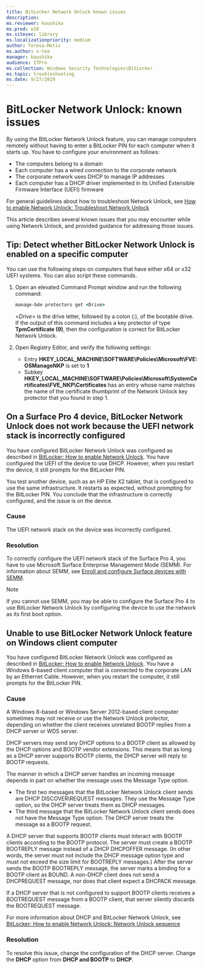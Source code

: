 ```yaml
---
title: BitLocker Network Unlock known issues
description: 
ms.reviewer: kaushika
ms.prod: w10
ms.sitesec: library
ms.localizationpriority: medium
author: Teresa-Motiv
ms.author: v-tea
manager: kaushika
audience: ITPro
ms.collection: Windows Security Technologies\BitLocker
ms.topic: troubleshooting
ms.date: 9/27/2019
---
```

# BitLocker Network Unlock: known issues

By using the BitLocker Network Unlock feature, you can manage computers remotely without having to enter a BitLocker PIN for each computer when it starts up. You have to configure your environment as follows:

- The computers belong to a domain
- Each computer has a wired connection to the corporate network
- The corporate network uses DHCP to manage IP addresses
- Each computer has a DHCP driver implemented in its Unified Extensible Firmware Interface (UEFI) firmware

For general guidelines about how to troubleshoot Network Unlock, see [How to enable Network Unlock: Troubleshoot Network Unlock](https://docs.microsoft.com/windows/security/information-protection/bitlocker/bitlocker-how-to-enable-network-unlock#troubleshoot-network-unlock)

This article describes several known issues that you may encounter while using Network Unlock, and provided guidance for addressing those issues.

## Tip: Detect whether BitLocker Network Unlock is enabled on a specific computer

You can use the following steps on computers that have either x64 or x32 UEFI systems. You can also script these commands.

1. Open an elevated Command Prompt window and run the following command:

   ```cmd
   manage-bde protectors get <Drive>
   ```

   \<*Drive*> is the drive letter, followed by a colon (:), of the bootable drive.
   If the output of this command includes a key protector of type **TpmCertificate (9)**, then the configuration is correct for BitLocker Network Unlock.

1. Open Registry Editor, and verify the following settings:
   - Entry **HKEY\_LOCAL\_MACHINE\\SOFTWARE\\Policies\\Microsoft\\FVE: OSManageNKP** is set to **1**
   - Subkey **HKEY\_LOCAL\_MACHINE\\SOFTWARE\\Policies\\Microsoft\\SystemCertificates\\FVE\_NKP\\Certificates** has an entry whose name matches the name of the certificate thumbprint of the Network Unlock key protector that you found in step 1.

## On a Surface Pro 4 device, BitLocker Network Unlock does not work because the UEFI network stack is incorrectly configured

You have configured BitLocker Network Unlock was configured as described in [BitLocker: How to enable Network Unlock](https://docs.microsoft.com/windows/device-security/bitlocker/bitlocker-how-to-enable-network-unlock). You have configured the UEFI of the device to use DHCP. However, when you restart the device, it still prompts for the BitLocker PIN. 

You test another device, such as an HP Elite X2 tablet, that is configured to use the same infrastructure. It restarts as expected, without prompting for the BitLocker PIN. You conclude that the infrastructure is correctly configured, and the issue is on the device.

### Cause

The UEFI network stack on the device was incorrectly configured.

### Resolution

To correctly configure the UEFI network stack of the Surface Pro 4, you have to use Microsoft Surface Enterprise Management Mode (SEMM). For information about SEMM, see [Enroll and configure Surface devices with SEMM](https://docs.microsoft.com/surface/enroll-and-configure-surface-devices-with-semm).

> [!NOTE]
> If you cannot use SEMM, you may be able to configure the Surface Pro 4 to use BitLocker Network Unlock by configuring the device to use the network as its first boot option.

## Unable to use BitLocker Network Unlock feature on Windows client computer

You have configured BitLocker Network Unlock was configured as described in [BitLocker: How to enable Network Unlock](https://docs.microsoft.com/windows/device-security/bitlocker/bitlocker-how-to-enable-network-unlock). You have a Windows 8-based client computer that is connected to the corporate LAN by an Ethernet Cable. However, when you restart the computer, it still prompts for the BitLocker PIN.  

### Cause

A Windows 8-based or Windows Server 2012-based client computer sometimes may not receive or use the Network Unlock protector, depending on whether the client receives unrelated BOOTP replies from a DHCP server or WDS server.

DHCP servers may send any DHCP options to a BOOTP client as allowed by the DHCP options and BOOTP vendor extensions. This means that as long as a DHCP server supports BOOTP clients, the DHCP server will reply to BOOTP requests.

The manner in which a DHCP server handles an incoming message depends in part on whether the message uses the Message Type option.

- The first two messages that the BitLocker Network Unlock client sends are DHCP DISCOVER\REQUEST messages. They use the Message Type option, so the DHCP server treats them as DHCP messages.  
- The third message that the BitLocker Network Unlock client sends does not have the Message Type option. The DHCP server treats the message as a BOOTP request.

A DHCP server that supports BOOTP clients must interact with BOOTP clients according to the BOOTP protocol. The server must create a BOOTP BOOTREPLY message instead of a DHCP DHCPOFFER message. (In other words, the server must not include the DHCP message option type and must not exceed the size limit for BOOTREPLY messages.) After the server sends the BOOTP BOOTREPLY message, the server marks a binding for a BOOTP client as BOUND. A non-DHCP client does not send a DHCPREQUEST message, nor does that client expect a DHCPACK message.

If a DHCP server that is not configured to support BOOTP clients receives a BOOTREQUEST message from a BOOTP client, that server silently discards the BOOTREQUEST message.

For more information about DHCP and BitLocker Network Unlock, see [BitLocker: How to enable Network Unlock: Network Unlock sequence](https://docs.microsoft.com/windows/device-security/bitlocker/bitlocker-how-to-enable-network-unlock#network-unlock-sequence)

### Resolution

To resolve this issue, change the configuration of the DHCP server. Change the **DHCP** option from **DHCP and BOOTP** to **DHCP**.
